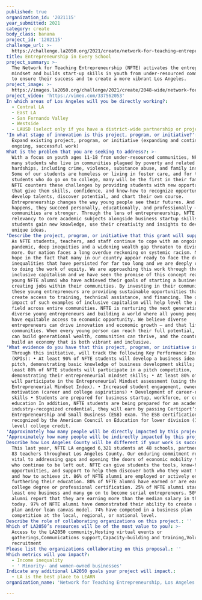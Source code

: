 ```yaml
---
published: true
organization_id: '2021115'
year_submitted: 2021
category: create
body_class: banana
project_id: '1202115'
challenge_url: >-
  https://challenge.la2050.org/2021/create/network-for-teaching-entrepreneurship-los-angeles-metro/
title: Entrepreneurship in Every School
project_summary: >-
  The Network for Teaching Entrepreneurship (NFTE) activates the entrepreneurial
  mindset and builds start-up skills in youth from under-resourced communities
  to ensure their success and to create a more vibrant Los Angeles.
project_image: >-
  https://images.la2050.org/challenge/2021/create/2048-wide/network-for-teaching-entrepreneurship-los-angeles-metro.jpg
project_video: 'https://vimeo.com/337562053'
In which areas of Los Angeles will you be directly working?:
  - Central LA
  - East LA
  - San Fernando Valley
  - Westside
  - LAUSD (select only if you have a district-wide partnership or project)
'In what stage of innovation is this project, program, or initiative?': >-
  Expand existing project, program, or initiative (expanding and continuing
  ongoing, successful work)
What is the problem that you are seeking to address?: >-
  With a focus on youth ages 11-18 from under-resourced communities, NFTE serves
  many students who live in communities plagued by poverty and related
  hardships, including crime, violence, substance abuse, and family instability.
  Some of our students are homeless or living in foster care, and for those
  students who do go on to college, many will be the first in their families.
  NFTE counters these challenges by providing students with new opportunities
  that give them skills, confidence, and know-how to recognize opportunities,
  develop talents, discover potential, and chart their own course.
  Entrepreneurship changes the way young people see their futures. And when that
  happens, they succeed personally, educationally, and professionally – and
  communities are stronger. Through the lens of entrepreneurship, NFTE brings
  relevancy to core academic subjects alongside business startup skills, helping
  students gain new knowledge, use their creativity and insights to develop
  unique ideas.
'Describe the project, program, or initiative that this grant will support to address the problem identified.': >-
  As NFTE students, teachers, and staff continue to cope with an ongoing
  pandemic, deep inequities and a widening wealth gap threaten to divide us even
  more. Our nation faces a long overdue reckoning on systemic racism. NFTE finds
  hope in the fact that many in our country appear ready to face the deep-seated
  inequalities that have persisted for far too long and we are deeply committed
  to doing the work of equity. We are approaching this work through the lens of
  inclusive capitalism and we have seen the promise of this concept realized in
  young NFTE alumni who have achieved their goals of starting a business and
  creating jobs within their communities. By investing in their communities,
  these young entrepreneurs are providing sustainable opportunities that can
  create access to training, technical assistance, and financing. The overall
  impact of such examples of inclusive capitalism will help level the playing
  field across entire communities. NFTE is nurturing the next generation of
  diverse young entrepreneurs and building a world where all young people will
  have equitable access to economic opportunity. We believe diverse
  entrepreneurs can drive innovation and economic growth – and that lifts
  communities. When every young person can reach their full potential, families
  can build generational wealth, communities can thrive, and the country can
  build an economy that is both vibrant and inclusive.
'What evidence do you have that this project, program, or initiative is or will be successful, and how will you define and measure success?': >-
  Through this initiative, will track the following Key Performance Indicators
  (KPIs): • At least 90% of NFTE students will develop a business idea and
  pitch, demonstrating basic knowledge of business development skills; • At
  least 80% of NFTE students will participate in a pitch competition,
  demonstrating their entrepreneurial mindset skills; • At least 80% of students
  will participate in the Entrepreneurial Mindset assessment (using the
  Entrepreneurial Mindset Index). • Increased student engagement, ownership, and
  motivation (career and college aspirations) • Development of career-ready
  skills • Students are prepared for business startup, workforce, or continued
  education In addition, NFTE students are being prepared for an academic and
  industry-recognized credential, they will earn by passing Certiport’s
  Entrepreneurship and Small Business (ESB) exam. The ESB certification has been
  recognized by the American Council on Education for lower division (100-200
  level) college credit.
'Approximately how many people will be directly impacted by this project, program, or initiative?': '2000'
'Approximately how many people will be indirectly impacted by this project, program, or initiative?': '20'
Describe how Los Angeles County will be different if your work is successful.: >-
  This last year, NFTE LA engaged 6,321 students at 48 schools, partnering with
  83 teachers throughout Los Angeles County. Our enduring commitment remains
  vital to addressing gaps and opening the doors of economic mobility to those
  who continue to be left out. NFTE can give students the tools, know-how,
  opportunities, and support to help them discover both who they want to become
  and how to achieve it. 86% of NFTE alumni are employed or actively engaged in
  furthering their education. 80% of NFTE alumni have earned or are earning a
  college degree or professional certification. 25% of NFTE alumni start at
  least one business and many go on to become serial entrepreneurs. 50% of NFTE
  alumni report that they are earning more than the median salary in the U.S.
  today. 97% of NFTE alumni have demonstrated their ability to create a business
  plan and/or lean canvas model. 74% have competed in a business plan
  competition at the local, regional, or national level.
Describe the role of collaborating organizations on this project.: ''
Which of LA2050’s resources will be of the most value to you?: >-
  Access to the LA2050 community,Hosting virtual events or
  gatherings,Communications support,Capacity-building and training,Volunteer
  recruitment
Please list the organizations collaborating on this proposal.: ''
Which metrics will you impact?:
  - Income inequality
  - ' Minority- and women-owned businesses'
Indicate any additional LA2050 goals your project will impact.:
  - LA is the best place to LEARN
organization_name: 'Network for Teaching Entrepreneurship, Los Angeles Metro'

---
```

